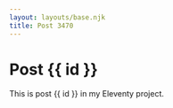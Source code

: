 ```yaml
---
layout: layouts/base.njk
title: Post 3470
---
```


# Post {{ id }}

This is post {{ id }} in my Eleventy project.
